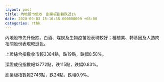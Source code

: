 ```yaml
---
layout: post
title: 內地股市低收　創業板指數跌近1%
date: 2020-09-03 15:16:38.000000000 +08:00
categories: rthk
---
```


內地股市先升後跌。白酒、煤炭及生物疫苗股表現較好；種植業、轉基因及人造肉相關股份表現較遜色。

上證綜合指數收市報3384點，跌19點，跌幅0.58%。

深證成份指數報13772點，跌115點，跌幅0.83%。

創業板指數報2746點，跌24點，跌幅0.9%。
